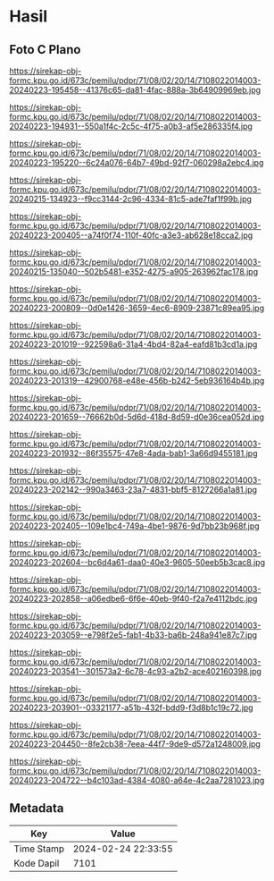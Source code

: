 # Hasil

## Foto C Plano

https://sirekap-obj-formc.kpu.go.id/673c/pemilu/pdpr/71/08/02/20/14/7108022014003-20240223-195458--41376c65-da81-4fac-888a-3b64909969eb.jpg

https://sirekap-obj-formc.kpu.go.id/673c/pemilu/pdpr/71/08/02/20/14/7108022014003-20240223-194931--550a1f4c-2c5c-4f75-a0b3-af5e286335f4.jpg

https://sirekap-obj-formc.kpu.go.id/673c/pemilu/pdpr/71/08/02/20/14/7108022014003-20240223-195220--6c24a076-64b7-49bd-92f7-060298a2ebc4.jpg

https://sirekap-obj-formc.kpu.go.id/673c/pemilu/pdpr/71/08/02/20/14/7108022014003-20240215-134923--f9cc3144-2c96-4334-81c5-ade7faf1f99b.jpg

https://sirekap-obj-formc.kpu.go.id/673c/pemilu/pdpr/71/08/02/20/14/7108022014003-20240223-200405--a74f0f74-110f-40fc-a3e3-ab628e18cca2.jpg

https://sirekap-obj-formc.kpu.go.id/673c/pemilu/pdpr/71/08/02/20/14/7108022014003-20240215-135040--502b5481-e352-4275-a905-263962fac178.jpg

https://sirekap-obj-formc.kpu.go.id/673c/pemilu/pdpr/71/08/02/20/14/7108022014003-20240223-200809--0d0e1426-3659-4ec6-8909-23871c89ea95.jpg

https://sirekap-obj-formc.kpu.go.id/673c/pemilu/pdpr/71/08/02/20/14/7108022014003-20240223-201019--922598a6-31a4-4bd4-82a4-eafd81b3cd1a.jpg

https://sirekap-obj-formc.kpu.go.id/673c/pemilu/pdpr/71/08/02/20/14/7108022014003-20240223-201319--42900768-e48e-456b-b242-5eb936164b4b.jpg

https://sirekap-obj-formc.kpu.go.id/673c/pemilu/pdpr/71/08/02/20/14/7108022014003-20240223-201659--76662b0d-5d6d-418d-8d59-d0e36cea052d.jpg

https://sirekap-obj-formc.kpu.go.id/673c/pemilu/pdpr/71/08/02/20/14/7108022014003-20240223-201932--86f35575-47e8-4ada-bab1-3a66d9455181.jpg

https://sirekap-obj-formc.kpu.go.id/673c/pemilu/pdpr/71/08/02/20/14/7108022014003-20240223-202142--990a3463-23a7-4831-bbf5-8127266a1a81.jpg

https://sirekap-obj-formc.kpu.go.id/673c/pemilu/pdpr/71/08/02/20/14/7108022014003-20240223-202405--109e1bc4-749a-4be1-9876-9d7bb23b968f.jpg

https://sirekap-obj-formc.kpu.go.id/673c/pemilu/pdpr/71/08/02/20/14/7108022014003-20240223-202604--bc6d4a61-daa0-40e3-9605-50eeb5b3cac8.jpg

https://sirekap-obj-formc.kpu.go.id/673c/pemilu/pdpr/71/08/02/20/14/7108022014003-20240223-202858--a06edbe6-6f6e-40eb-9f40-f2a7e4112bdc.jpg

https://sirekap-obj-formc.kpu.go.id/673c/pemilu/pdpr/71/08/02/20/14/7108022014003-20240223-203059--e798f2e5-fab1-4b33-ba6b-248a941e87c7.jpg

https://sirekap-obj-formc.kpu.go.id/673c/pemilu/pdpr/71/08/02/20/14/7108022014003-20240223-203541--301573a2-6c78-4c93-a2b2-ace402160398.jpg

https://sirekap-obj-formc.kpu.go.id/673c/pemilu/pdpr/71/08/02/20/14/7108022014003-20240223-203901--03321177-a51b-432f-bdd9-f3d8b1c19c72.jpg

https://sirekap-obj-formc.kpu.go.id/673c/pemilu/pdpr/71/08/02/20/14/7108022014003-20240223-204450--8fe2cb38-7eea-44f7-9de9-d572a1248009.jpg

https://sirekap-obj-formc.kpu.go.id/673c/pemilu/pdpr/71/08/02/20/14/7108022014003-20240223-204722--b4c103ad-4384-4080-a64e-4c2aa7281023.jpg


## Metadata

| Key        | Value               |
| ---------- | ------------------- |
| Time Stamp | 2024-02-24 22:33:55 |
| Kode Dapil | 7101                |



